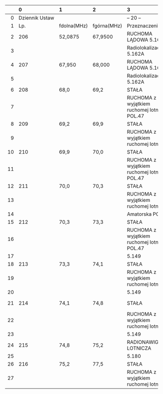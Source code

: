 |    | 0              | 1           | 2           | 3                                             | 4               |
|---:|:---------------|:------------|:------------|:----------------------------------------------|:----------------|
|  0 | Dziennik Ustaw |             |             | – 20 –                                        |                 |
|  1 | Lp.            | fdolna(MHz) | fgórna(MHz) | Przeznaczenie                                 | Użytkowanie     |
|  2 | 206            | 52,0875     | 67,9500     | RUCHOMA LĄDOWA 5.164                          | rządowe         |
|  3 |                |             |             | Radiolokalizacja 5.162A                       | cywilno-rządowe |
|  4 | 207            | 67,950      | 68,000      | RUCHOMA LĄDOWA 5.164                          | cywilne         |
|  5 |                |             |             | Radiolokalizacja 5.162A                       | cywilno-rządowe |
|  6 | 208            | 68,0        | 69,2        | STAŁA                                         | cywilne         |
|  7 |                |             |             | RUCHOMA z wyjątkiem ruchomej lotniczej POL.47 | cywilne         |
|  8 | 209            | 69,2        | 69,9        | STAŁA                                         | rządowe         |
|  9 |                |             |             | RUCHOMA z wyjątkiem ruchomej lotniczej        | rządowe         |
| 10 | 210            | 69,9        | 70,0        | STAŁA                                         | cywilne         |
| 11 |                |             |             | RUCHOMA z wyjątkiem ruchomej lotniczej POL.47 | cywilne         |
| 12 | 211            | 70,0        | 70,3        | STAŁA                                         | cywilne         |
| 13 |                |             |             | RUCHOMA z wyjątkiem ruchomej lotniczej        | cywilne         |
| 14 |                |             |             | Amatorska POL.38                              | cywilne         |
| 15 | 212            | 70,3        | 73,3        | STAŁA                                         | cywilne         |
| 16 |                |             |             | RUCHOMA z wyjątkiem ruchomej lotniczej POL.47 | cywilne         |
| 17 |                |             |             | 5.149                                         |                 |
| 18 | 213            | 73,3        | 74,1        | STAŁA                                         | rządowe         |
| 19 |                |             |             | RUCHOMA z wyjątkiem ruchomej lotniczej        | rządowe         |
| 20 |                |             |             | 5.149                                         |                 |
| 21 | 214            | 74,1        | 74,8        | STAŁA                                         | cywilno-rządowe |
| 22 |                |             |             | RUCHOMA z wyjątkiem ruchomej lotniczej        | cywilno-rządowe |
| 23 |                |             |             | 5.149                                         |                 |
| 24 | 215            | 74,8        | 75,2        | RADIONAWIGACJA LOTNICZA                       | cywilno-rządowe |
| 25 |                |             |             | 5.180                                         |                 |
| 26 | 216            | 75,2        | 77,5        | STAŁA                                         | rządowe         |
| 27 |                |             |             | RUCHOMA z wyjątkiem ruchomej lotniczej        | rządowe         |